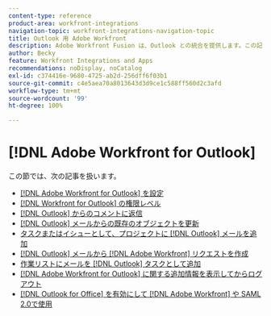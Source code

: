 ```yaml
---
content-type: reference
product-area: workfront-integrations
navigation-topic: workfront-integrations-navigation-topic
title: Outlook 用 Adobe Workfront
description: Adobe Workfront Fusion は、Outlook との統合を提供します。この記事では、この統合のインストールと設定の手順、および日常業務での使用方法について説明します。
author: Becky
feature: Workfront Integrations and Apps
recommendations: noDisplay, noCatalog
exl-id: c374416e-9680-4725-ab2d-256dff6f03b1
source-git-commit: c4e5aea70a8013643d3d9ce1c588ff560d2c3afd
workflow-type: tm+mt
source-wordcount: '99'
ht-degree: 100%

---
```


# [!DNL Adobe Workfront for Outlook]

この節では、次の記事を扱います。

* [ [!DNL Adobe Workfront for Outlook] を設定](../../workfront-integrations-and-apps/using-workfront-with-outlook/set-up-workfront-for-outlook.md)
* [ [!DNL Workfront for Outlook] の権限レベル](../../workfront-integrations-and-apps/using-workfront-with-outlook/permissions-in-workfront-for-outlook.md)
* [ [!DNL Outlook] からのコメントに返信](../../workfront-integrations-and-apps/using-workfront-with-outlook/reply-to-a-comment-from-outlook.md)
* [ [!DNL Outlook]  メールからの既存のオブジェクトを更新](../../workfront-integrations-and-apps/using-workfront-with-outlook/update-an-existing-object-from-an-outlook-email.md)
* [タスクまたはイシューとして、プロジェクトに  [!DNL Outlook]  メールを追加](../../workfront-integrations-and-apps/using-workfront-with-outlook/add-outlook-email-to-project-as-task-or-issue.md)
* [ [!DNL Outlook]  メールから  [!DNL Adobe Workfront]  リクエストを作成](../../workfront-integrations-and-apps/using-workfront-with-outlook/create-a-wf-request-from-an-outlook-email.md)
* [作業リストにメールを  [!DNL Outlook]  タスクとして追加](../../workfront-integrations-and-apps/using-workfront-with-outlook/add-outlook-email-as-task-to-your-work-list.md)
* [ [!DNL Adobe Workfront for Outlook]  に関する追加情報を表示してからログアウト](../../workfront-integrations-and-apps/using-workfront-with-outlook/view-additional-infor-wf-outlook-and-log-out.md)
* [ [!DNL Outlook for Office]  を有効にして  [!DNL Adobe Workfront]  や SAML 2.0で使用](../../workfront-integrations-and-apps/using-workfront-with-outlook/enable-outlook-for-office-for-use-with-wf-and-saml-2.md)
